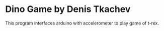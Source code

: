 # Dino Game by Denis Tkachev

This program interfaces arduino with accelerometer to play game of t-rex.